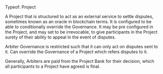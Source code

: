Typeof: Project
 
A Project that is structured to act as an external service to settle disputes, sometimes known as an oracle in blockchain terms.  It is configured to be able to conditionally override the Governance.  It may be pre configured in the Project, and may set to be irrevocable, to give participants in the Project surety of their ability to appeal in the event of disputes.

Arbiter Governance is restricted such that it can only act on disputes sent to it.  Can override the Governance of a Project which refers disputes to it.

Generally, Arbiters are paid from the Project Bank for their decision, which all participants to a Project have agreed is final.
